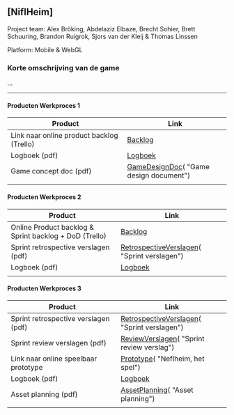 ## [NiflHeim]
Project team: Alex Bröking, Abdelaziz Elbaze, Brecht Sohier, Brett Schuuring, Brandon Ruigrok, Sjors van der Kleij & Thomas Linssen

Platform:
Mobile & WebGL

### Korte omschrijving van de game
...

---
#### Producten Werkproces 1
| Product  | Link |
| ------ |  ------ |
| Link naar online product backlog (Trello) | [Backlog]( "Backlog")
| Logboek (pdf)                             | [Logboek]( "Logboek")
| Game concept doc (pdf)                    | [GameDesignDoc]( "Game design document")
|<img width=500/>|<img width=300/>|
   
#### Producten Werkproces 2
| Product  | Link |
| ------ |  ------ |
| Online Product backlog & Sprint backlog + DoD (Trello)    | [Backlog]( "Trello")
| Sprint retrospective verslagen (pdf)                      | [RetrospectiveVerslagen]( "Sprint verslagen")
| Logboek (pdf)                                             | [Logboek]( "Logboek")
|<img width=500/>|<img width=300/>|
   
#### Producten Werkproces 3
| Product  | Link |
| ------ |  ------ |
| Sprint retrospective verslagen (pdf)  | [RetrospectiveVerslagen]( "Sprint verslagen")
| Sprint review verslagen (pdf)         | [ReviewVerslagen]( "Sprint review verslag")
| Link naar online speelbaar prototype  | [Prototype]( "Neflheim, het spel")
| Logboek (pdf)                         | [Logboek]( "Logboek")
| Asset planning (pdf)                  | [AssetPlanning]( "Asset planning")
|<img width=500/>|<img width=300/>|

   [Backlog]: <https://trello.com/b/hik72z4q/mythe-2019-voorbeeld-trello>
   [Logboek]: <https://github.com/BerendWeij/agp_inlever_template/blob/master/producten/logboek.pdf>
   [GameDesignDoc]: <https://github.com/BerendWeij/agp_inlever_template/blob/master/producten/GameDesignDoc.pdf>
   [RetrospectiveVerslagen]: <https://github.com/BerendWeij/agp_inlever_template/blob/master/producten/RetrospectiveVerslagen.pdf>
   [ReviewVerslagen]: <https://github.com/BerendWeij/agp_inlever_template/blob/master/producten/ReviewVerslagen.pdf>
   [Prototype]: <https://www.mijnmytheprototype.nl>
   [AssetPlanning]: <https://github.com/BerendWeij/agp_inlever_template/blob/master/producten/AssetPlanning.pdf>
   

